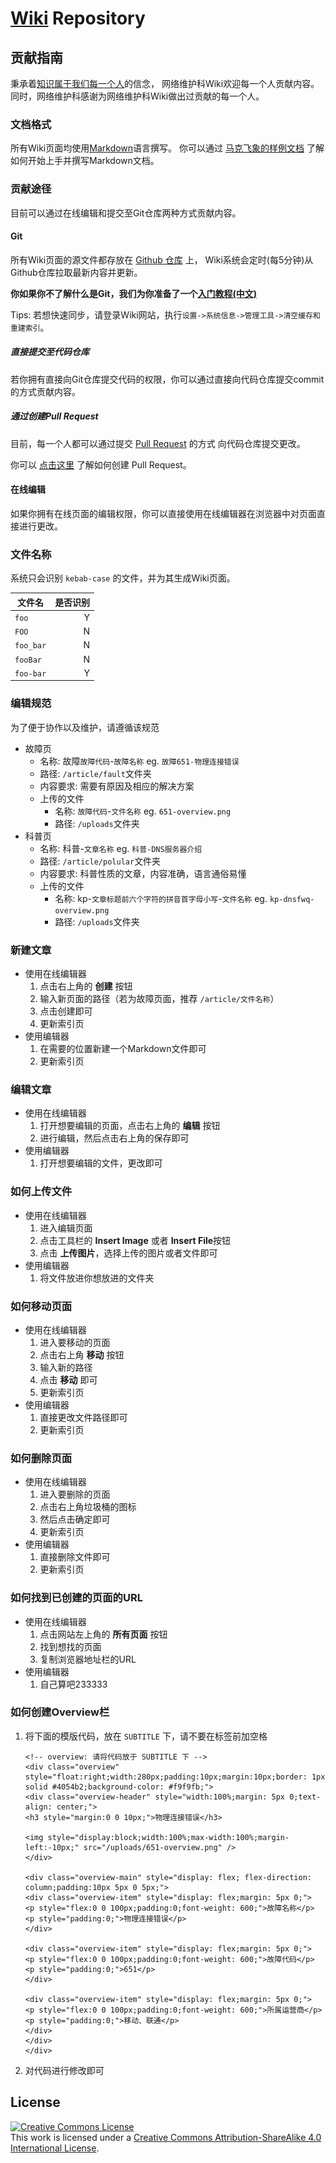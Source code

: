 # [Wiki](http://wiki.sola.love) Repository

## 贡献指南

秉承着[知识属于我们每一个人](https://www.youtube.com/watch?v=eAORm-8b1Eg)的信念，
网络维护科Wiki欢迎每一个人贡献内容。同时，网络维护科感谢为网络维护科Wiki做出过贡献的每一个人。

### 文档格式

所有Wiki页面均使用[Markdown](https://en.wikipedia.org/wiki/Markdown)语言撰写。
你可以通过 [马克飞象的样例文档](https://maxiang.io/) 了解如何开始上手并撰写Markdown文档。

### 贡献途径

目前可以通过在线编辑和提交至Git仓库两种方式贡献内容。

#### Git

所有Wiki页面的源文件都存放在 [Github 仓库](https://github.com/ZSCNetSupportDept/wiki) 上，
Wiki系统会定时(每5分钟)从Github仓库拉取最新内容并更新。

**你如果你不了解什么是Git，我们为你准备了一个[入门教程(中文)](https://backlog.com/git-tutorial/cn/)**

Tips: 若想快速同步，请登录Wiki网站，执行`设置->系统信息->管理工具->清空缓存和重建索引`。

##### 直接提交至代码仓库

若你拥有直接向Git仓库提交代码的权限，你可以通过直接向代码仓库提交commit的方式贡献内容。

##### 通过创建Pull Request

目前，每一个人都可以通过提交 [Pull Request](https://github.com/ZSCNetSupportDept/wiki/pulls) 的方式
向代码仓库提交更改。

你可以 [点击这里](https://help.github.com/articles/creating-a-pull-request/) 了解如何创建 Pull Request。

#### 在线编辑

如果你拥有在线页面的编辑权限，你可以直接使用在线编辑器在浏览器中对页面直接进行更改。

### 文件名称

系统只会识别 `kebab-case` 的文件，并为其生成Wiki页面。

|文件名|是否识别|
|-----|-------:|
|`foo`|Y|
|`FOO`|N|
|`foo_bar`|N|
|`fooBar`|N|
|`foo-bar`|Y|

### 编辑规范

为了便于协作以及维护，请遵循该规范

- 故障页
    - 名称: 故障`故障代码`-`故障名称` eg. `故障651-物理连接错误`
    - 路径: `/article/fault`文件夹
    - 内容要求: 需要有原因及相应的解决方案
    - 上传的文件
        - 名称: `故障代码`-`文件名称` eg. `651-overview.png`
        - 路径: `/uploads`文件夹
- 科普页
    - 名称: 科普-`文章名称` eg. `科普-DNS服务器介绍`
    - 路径: `/article/polular`文件夹
    - 内容要求: 科普性质的文章，内容准确，语言通俗易懂
    - 上传的文件
        - 名称: kp-`文章标题前六个字符的拼音首字母小写`-`文件名称` eg. `kp-dnsfwq-overview.png`
        - 路径: `/uploads`文件夹

### 新建文章

- 使用在线编辑器
    1. 点击右上角的 **创建** 按钮
    2. 输入新页面的路径（若为故障页面，推荐 `/article/文件名称`）
    3. 点击创建即可
    4. 更新索引页
- 使用编辑器
    1. 在需要的位置新建一个Markdown文件即可
    2. 更新索引页

### 编辑文章

- 使用在线编辑器
    1. 打开想要编辑的页面，点击右上角的 **编辑** 按钮
    2. 进行编辑，然后点击右上角的保存即可
- 使用编辑器
    1. 打开想要编辑的文件，更改即可
    
### 如何上传文件

- 使用在线编辑器
    1. 进入编辑页面
    2. 点击工具栏的 **Insert Image** 或者 **Insert File**按钮
    3. 点击 **上传图片**，选择上传的图片或者文件即可
- 使用编辑器
    1. 将文件放进你想放进的文件夹
    
### 如何移动页面

- 使用在线编辑器
    1. 进入要移动的页面
    2. 点击右上角 **移动** 按钮
    3. 输入新的路径
    4. 点击 **移动** 即可
    5. 更新索引页
- 使用编辑器
    1. 直接更改文件路径即可
    2. 更新索引页
    
### 如何删除页面

- 使用在线编辑器
    1. 进入要删除的页面
    2. 点击右上角垃圾桶的图标
    3. 然后点击确定即可
    4. 更新索引页
- 使用编辑器
    1. 直接删除文件即可
    2. 更新索引页
    
### 如何找到已创建的页面的URL

- 使用在线编辑器
    1. 点击网站左上角的 **所有页面** 按钮
    2. 找到想找的页面
    3. 复制浏览器地址栏的URL
- 使用编辑器
    1. 自己算吧233333
    
### 如何创建Overview栏

1. 将下面的模版代码，放在 `SUBTITLE` 下，请不要在标签前加空格
    ```text
    <!-- overview: 请将代码放于 SUBTITLE 下 -->
    <div class="overview" style="float:right;width:280px;padding:10px;margin:10px;border: 1px solid #4054b2;background-color: #f9f9fb;">
    <div class="overview-header" style="width:100%;margin: 5px 0;text-align: center;">
    <h3 style="margin:0 0 10px;">物理连接错误</h3>

    <img style="display:block;width:100%;max-width:100%;margin-left:-10px;" src="/uploads/651-overview.png" />
    </div>

    <div class="overview-main" style="display: flex; flex-direction: column;padding:10px 5px 0 5px;">
    <div class="overview-item" style="display: flex;margin: 5px 0;">
    <p style="flex:0 0 100px;padding:0;font-weight: 600;">故障名称</p>
    <p style="padding:0;">物理连接错误</p>
    </div>

    <div class="overview-item" style="display: flex;margin: 5px 0;">
    <p style="flex:0 0 100px;padding:0;font-weight: 600;">故障代码</p>
    <p style="padding:0;">651</p>
    </div>

    <div class="overview-item" style="display: flex;margin: 5px 0;">
    <p style="flex:0 0 100px;padding:0;font-weight: 600;">所属运营商</p>
    <p style="padding:0;">移动、联通</p>
    </div>
    </div>
    </div>
    ```
2. 对代码进行修改即可

## License

<a rel="license" href="http://creativecommons.org/licenses/by-sa/4.0/"><img alt="Creative Commons License" style="border-width:0" src="https://i.creativecommons.org/l/by-sa/4.0/88x31.png" /></a><br />This work is licensed under a <a rel="license" href="http://creativecommons.org/licenses/by-sa/4.0/">Creative Commons Attribution-ShareAlike 4.0 International License</a>.
